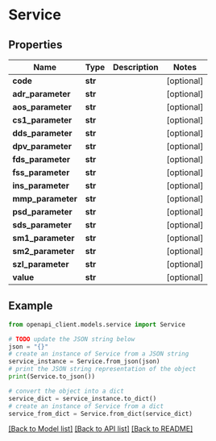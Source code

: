# Service


## Properties

Name | Type | Description | Notes
------------ | ------------- | ------------- | -------------
**code** | **str** |  | [optional] 
**adr_parameter** | **str** |  | [optional] 
**aos_parameter** | **str** |  | [optional] 
**cs1_parameter** | **str** |  | [optional] 
**dds_parameter** | **str** |  | [optional] 
**dpv_parameter** | **str** |  | [optional] 
**fds_parameter** | **str** |  | [optional] 
**fss_parameter** | **str** |  | [optional] 
**ins_parameter** | **str** |  | [optional] 
**mmp_parameter** | **str** |  | [optional] 
**psd_parameter** | **str** |  | [optional] 
**sds_parameter** | **str** |  | [optional] 
**sm1_parameter** | **str** |  | [optional] 
**sm2_parameter** | **str** |  | [optional] 
**szl_parameter** | **str** |  | [optional] 
**value** | **str** |  | [optional] 

## Example

```python
from openapi_client.models.service import Service

# TODO update the JSON string below
json = "{}"
# create an instance of Service from a JSON string
service_instance = Service.from_json(json)
# print the JSON string representation of the object
print(Service.to_json())

# convert the object into a dict
service_dict = service_instance.to_dict()
# create an instance of Service from a dict
service_from_dict = Service.from_dict(service_dict)
```
[[Back to Model list]](../README.md#documentation-for-models) [[Back to API list]](../README.md#documentation-for-api-endpoints) [[Back to README]](../README.md)


